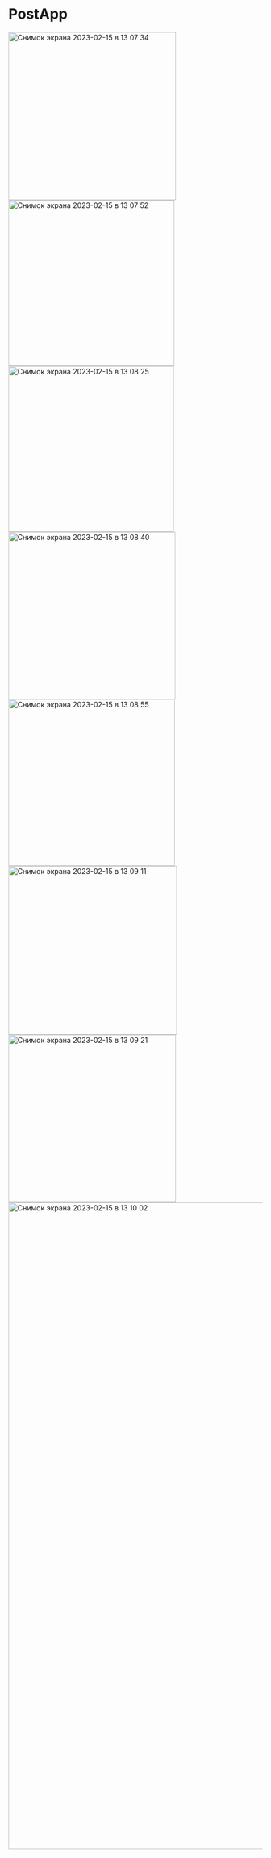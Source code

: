# PostApp
<img width="332" alt="Снимок экрана 2023-02-15 в 13 07 34" src="https://user-images.githubusercontent.com/115568888/218957471-c6bd29be-6b22-48c1-a863-02f1f6930673.png">
<img width="329" alt="Снимок экрана 2023-02-15 в 13 07 52" src="https://user-images.githubusercontent.com/115568888/218957478-6d845982-415d-45aa-9f2e-870b37e9aac7.png">
<img width="328" alt="Снимок экрана 2023-02-15 в 13 08 25" src="https://user-images.githubusercontent.com/115568888/218957483-34d21006-55a7-44df-b01f-777fb628ad48.png">
<img width="331" alt="Снимок экрана 2023-02-15 в 13 08 40" src="https://user-images.githubusercontent.com/115568888/218957492-e7c16c3b-bc57-441a-a49c-5de5f832ce08.png">
<img width="330" alt="Снимок экрана 2023-02-15 в 13 08 55" src="https://user-images.githubusercontent.com/115568888/218957497-42d40bf0-f72e-4fc7-ac58-a4f69518acc0.png">
<img width="334" alt="Снимок экрана 2023-02-15 в 13 09 11" src="https://user-images.githubusercontent.com/115568888/218957501-e064e4da-5ce5-45a7-bf6f-bbe15f27cf7f.png">
<img width="332" alt="Снимок экрана 2023-02-15 в 13 09 21" src="https://user-images.githubusercontent.com/115568888/218957508-c8540994-5ec6-4a19-9a14-5712a792df3f.png">
<img width="1280" alt="Снимок экрана 2023-02-15 в 13 10 02" src="https://user-images.githubusercontent.com/115568888/218957515-c2bae83e-75ea-499f-898f-75013edf36dd.png">
